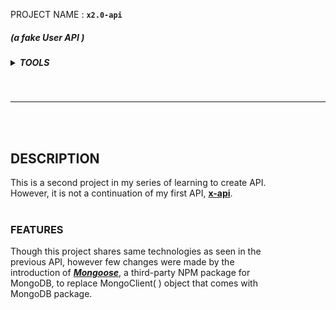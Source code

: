  PROJECT NAME  : <b>```x2.0-api```</b>

##### (<i>a fake User API </i>)

<h5>
    <details>
        <summary>TOOLS</summary>
        NodeJs | Express | MongoDB | Mongoose 
    </details>
</h5> <br><hr><br><br>

## DESCRIPTION

This is a second project in my series of learning to create API.<br>However, it is not a continuation of my first API, [<b>x-api</b>](https://github.com/apOGBA424/APIs/tree/main/x-api 'Click to visit " x-api " github repository').<br><br>

### FEATURES
Though this project shares same technologies as seen in the<br> previous API, however few changes were made by the<br> introduction of [***Mongoose***](https://www.npmjs.com/package/mongoose 'Click to learn more'), a third-party NPM package for<br> MongoDB, to replace MongoClient( ) object that comes with<br> MongoDB package. <br><br>

